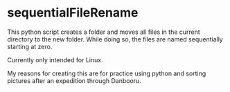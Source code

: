 # sequentialFileRename
This python script creates a folder and moves all files in the current directory to the new folder. While doing so, the files are named sequentially starting at zero.

Currently only intended for Linux.

My reasons for creating this are for practice using python and sorting pictures after an expedition through Danbooru.
